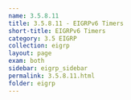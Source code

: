 ```yaml
---
name: 3.5.8.11
title: 3.5.8.11 - EIGRPv6 Timers
short-title: EIGRPv6 Timers
category: 3.5 EIGRP
collection: eigrp
layout: page
exam: both
sidebar: eigrp_sidebar
permalink: 3.5.8.11.html
folder: eigrp
---
```

